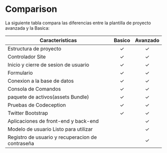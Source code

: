 Comparison
==========
La siguiente tabla compara las diferencias entre la plantilla de proyecto avanzada y la Basica:


| Caracteristicas  |  Basico  |  Avanzado |
|---|:---:|:---:|
| Estructura de proyecto | ✓ | ✓ |
| Controlador Site | ✓ | ✓ |
| Inicio y cierre de sesion de usuario | ✓ | ✓ |
| Formulario  | ✓ | ✓ |
| Conexion a la base de datos  | ✓ | ✓ |
| Consola de Comandos  | ✓ | ✓ |
| paquete de activos(assets Bundle)  | ✓ | ✓ |
| Pruebas de Codeception  | ✓ | ✓ |
| Twitter Bootstrap   | ✓ | ✓ |
| Aplicaciones de front-end y back-end  |    | ✓ |
| Modelo de usuario Listo para utilizar |    | ✓ |
| Registro de usuario y recuperacion de contraseña  |     | ✓ |
